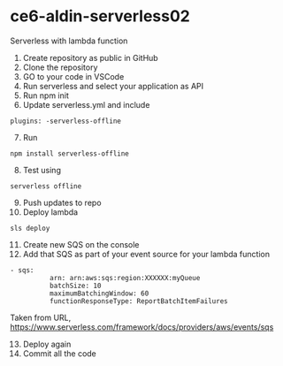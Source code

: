 # ce6-aldin-serverless02

Serverless with lambda function

1. Create repository as public in GitHub
2. Clone the repository
3. GO to your code in VSCode
4. Run serverless and select your application as API
5. Run npm init
6. Update serverless.yml and include

```
plugins: -serverless-offline
```

7. Run 

```
npm install serverless-offline
```

8. Test using 
```
serverless offline
```
9. Push updates to repo
10. Deploy lambda
```
sls deploy
```

11. Create new SQS on the console
12. Add that SQS as part of your event source for your lambda function
```
- sqs:
          arn: arn:aws:sqs:region:XXXXXX:myQueue
          batchSize: 10
          maximumBatchingWindow: 60
          functionResponseType: ReportBatchItemFailures
```
Taken from URL, https://www.serverless.com/framework/docs/providers/aws/events/sqs

13. Deploy again
14. Commit all the code

